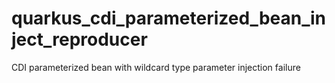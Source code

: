 # quarkus_cdi_parameterized_bean_inject_reproducer
CDI parameterized bean with wildcard type parameter injection failure
